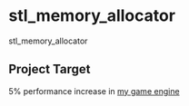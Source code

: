 # stl_memory_allocator
stl_memory_allocator

## Project Target

5% performance increase in [my game engine](https://github.com/SungJJinKang/DoomsEngine)

